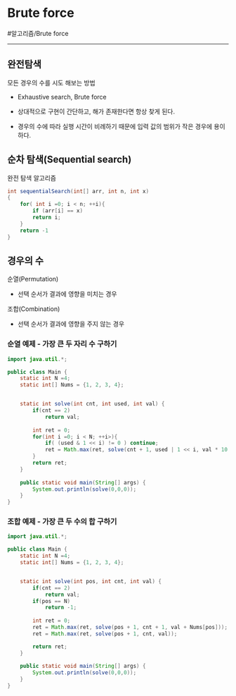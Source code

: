 # Brute force
#알고리즘/Brute force

---
## 완전탐색
모든 경우의 수를 시도 해보는 방법
- Exhaustive search, Brute force

- 상대적으로 구현이 간단하고, 해가 존재한다면 항상 찾게 된다.
- 경우의 수에 따라 실행 시간이 비례하기 때문에 입력 값의 범위가 작은 경우에 용이하다.

## 순차 탐색(Sequential search)
완전 탐색 알고리즘

```Java
int sequentialSearch(int[] arr, int n, int x)
{
    for( int i =0; i < n; ++i){
        if (arr[i] == x)
        return i;
    }
    return -1
}
```

## 경우의 수
순열(Permutation)
- 선택 순서가 결과에 영향을 미치는 경우

조합(Combination)
- 선택 순서가 결과에 영향을 주지 않는 경우

### 순열 예제 - 가장 큰 두 자리 수 구하기

```java
import java.util.*;

public class Main {
    static int N =4;
    static int[] Nums = {1, 2, 3, 4};


    static int solve(int cnt, int used, int val) {
        if(cnt == 2)
            return val;
        
        int ret = 0;
        for(int i =0; i < N; ++i>){
            if( (used & 1 << i) != 0 ) continue;
            ret = Math.max(ret, solve(cnt + 1, used | 1 << i, val * 10 + Nums[i]));
        }
        return ret;
    }
    
    public static void main(String[] args) {
        System.out.println(solve(0,0,0));
    }
}
```

### 조합 예제 - 가장 큰 두 수의 합 구하기

```java
import java.util.*;

public class Main {
    static int N =4;
    static int[] Nums = {1, 2, 3, 4};


    static int solve(int pos, int cnt, int val) {
        if(cnt == 2)
            return val;
        if(pos == N)
            return -1;
       
        int ret = 0;
        ret = Math.max(ret, solve(pos + 1, cnt + 1, val + Nums[pos]));
        ret = Math.max(ret, solve(pos + 1, cnt, val));

        return ret;
    }
    
    public static void main(String[] args) {
        System.out.println(solve(0,0,0));
    }
}
```